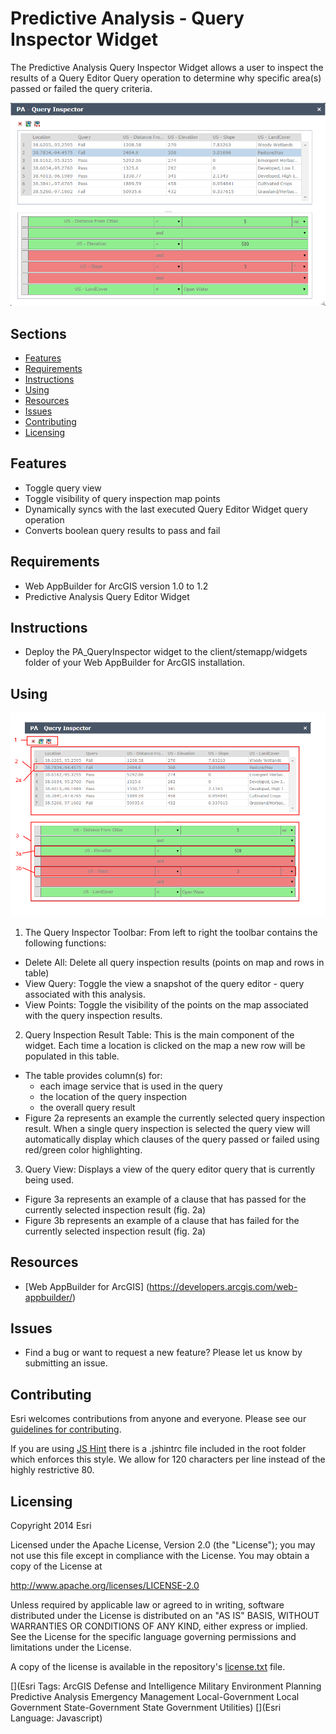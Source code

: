 # Predictive Analysis - Query Inspector Widget
The Predictive Analysis Query Inspector Widget allows a user to inspect the results of a Query Editor Query operation to determine why specific area(s) passed or failed the query criteria.

![Query Inspector Widget](PA_QueryInspector.png)

## Sections

* [Features](#features)
* [Requirements](#requirements)
* [Instructions](#instructions)
* [Using](#using)
* [Resources](#resources)
* [Issues](#issues)
* [Contributing](#contributing)
* [Licensing](#licensing)

## Features
* Toggle query view
* Toggle visibility of query inspection map points
* Dynamically syncs with the last executed Query Editor Widget query operation
* Converts boolean query results to pass and fail

## Requirements
* Web AppBuilder for ArcGIS version 1.0 to 1.2
* Predictive Analysis Query Editor Widget

## Instructions
* Deploy the PA_QueryInspector widget to the client/stemapp/widgets folder of your Web AppBuilder for ArcGIS installation.

## Using
![Query Inspector Widget](Using_the_QueryInspector.png)

1. The Query Inspector Toolbar: From left to right the toolbar contains the following functions:
  * Delete All: Delete all query inspection results (points on map and rows in table)
  * View Query: Toggle the view a snapshot of the query editor - query associated with this analysis.
  * View Points: Toggle the visibility of the points on the map associated with the query inspection results.
2. Query Inspection Result Table: This is the main component of the widget.  Each time a location is clicked on the map a new row will be populated in this table.  
  * The table provides column(s) for:
      * each image service that is used in the query
      * the location of the query inspection
      * the overall query result
  * Figure 2a represents an example the currently selected query inspection result.  When a single query inspection is selected the query view will automatically display which clauses of the query passed or failed using red/green color highlighting.
3. Query View: Displays a view of the query editor query that is currently being used.
  * Figure 3a represents an example of a clause that has passed for the currently selected inspection result (fig. 2a)
  * Figure 3b represents an example of a clause that has failed for the currently selected inspection result (fig. 2a)     

## Resources
* [Web AppBuilder for ArcGIS] (https://developers.arcgis.com/web-appbuilder/)

## Issues
* Find a bug or want to request a new feature?  Please let us know by submitting an issue.

## Contributing
Esri welcomes contributions from anyone and everyone. Please see our [guidelines for contributing](https://github.com/esri/contributing).

If you are using [JS Hint](http://http://www.jshint.com/) there is a .jshintrc file included in the root folder which enforces this style.
We allow for 120 characters per line instead of the highly restrictive 80.

## Licensing
Copyright 2014 Esri

Licensed under the Apache License, Version 2.0 (the "License");
you may not use this file except in compliance with the License.
You may obtain a copy of the License at

   http://www.apache.org/licenses/LICENSE-2.0

Unless required by applicable law or agreed to in writing, software
distributed under the License is distributed on an "AS IS" BASIS,
WITHOUT WARRANTIES OR CONDITIONS OF ANY KIND, either express or implied.
See the License for the specific language governing permissions and
limitations under the License.

A copy of the license is available in the repository's
[license.txt](license.txt) file.

[](Esri Tags: ArcGIS Defense and Intelligence Military Environment Planning Predictive Analysis Emergency Management Local-Government Local Government State-Government State Government Utilities)
[](Esri Language: Javascript)